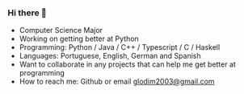 ### Hi there 👋


- Computer Science Major
- Working on getting better at Python
- Programming: Python / Java / C++ / Typescript / C / Haskell
- Languages: Portuguese, English, German and Spanish
- Want to collaborate in any projects that can help me get better at programming
- How to reach me: Github or email glodim2003@gmail.com
